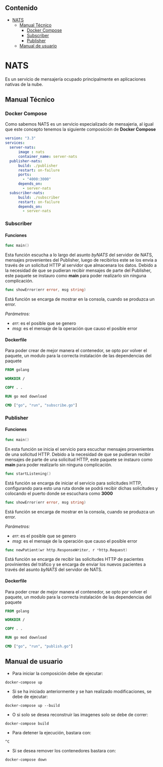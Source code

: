 ## Contenido
- [NATS](#nats)
  * [Manual Técnico](#manual-técnico)
    + [Docker Compose](#docker-compose)
    + [Subscriber](#subscriber)
    + [Publisher](#publisher)
  * [Manual de usuario](#manual-de-usuario)
# NATS
Es un servicio de mensajería ocupado principalmente en aplicaciones nativas de la nube.

## Manual Técnico
### Docker Compose
Como sabemos NATS es un servicio especializado de mensajeria, al igual que este concepto tenemos la siguiente composición de **Docker Compose**
```yml
version: "3.3"
services:
  server-nats:
      image : nats
      container_name: server-nats
  publisher-nats:
      build: ./publisher
      restart: on-failure
      ports:
        - "4000:3000"
      depends_on:
        - server-nats
  subscriber-nats:
      build: ./subscriber
      restart: on-failure
      depends_on:
        - server-nats
```
### Subscriber
#### Funciones
```go
func main()
```
Esta función escucha a lo largo del asunto *byNATS* del servidor de NATS, mensajes provenientes del Publisher, luego de recibirlos este se los envía a través de un solicitud HTTP al servidor que almacenara los datos.
Debido a la necesidad de que se pudieran recibir mensajes de parte del Publisher, este paquete se instauro como **main** para poder realizarlo sin ninguna complicación.
```go
func showError(err error, msg string)
```
Está función se encarga de mostrar en la consola, cuando se produzca un error.

*Parámetros:*
- *err*: es el posible que se genero
- *msg*: es el mensaje de la operación que causo el posible error
#### Dockerfile
Para poder crear de mejor manera el contenedor, se opto por volver el paquete, un modulo para la correcta instalación de las dependencias del paquete
```Dockerfile
FROM golang

WORKDIR /

COPY . .

RUN go mod download

CMD ["go", "run", "subscribe.go"]
```
### Publisher
#### Funciones
```go
func main()
```
En esta función se inicia el servicio para escuchar mensajes provenientes de una solicitud HTTP.
Debido a la necesidad de que se pudieran recibir mensajes de parte de una solicitud HTTP, este paquete se instauro como **main** para poder realizarlo sin ninguna complicación.
```go
func startListening()
```
Está función se encarga de iniciar el servicio para solicitudes HTTP, configurando para esto una ruta donde se podrá recibir dichas solicitudes y colocando el puerto donde se escuchara como **3000**
```go
func showError(err error, msg string)
```
Está función se encarga de mostrar en la consola, cuando se produzca un error.

*Parámetros:*
- *err*: es el posible que se genero
- *msg*: es el mensaje de la operación que causo el posible error
```go
func newPatient(wr http.ResponseWriter, r *http.Request)
```
Está función se encarga de recibir las solicitudes HTTP de pacientes provinientes del tráfico y se encarga de enviar los nuevos pacientes a través del asunto *byNATS* del servidor de NATS.
#### Dockerfile
Para poder crear de mejor manera el contenedor, se opto por volver el paquete, un modulo para la correcta instalación de las dependencias del paquete
```Dockerfile
FROM golang

WORKDIR /

COPY . .

RUN go mod download

CMD ["go", "run", "publish.go"]
```
## Manual de usuario
- Para iniciar la composición debe de ejecutar:

```
docker-compose up
```
- Si se ha iniciado anteriormente y se han realizado modificaciones, se debe de ejecutar:
```
docker-compose up --build
```
- O si solo se desea reconstruir las imagenes solo se debe de correr:
```
docker-compose build
```
- Para detener la ejecución, bastara con:
```
^C
```
- Si se desea remover los contenedores  bastara con:
```
docker-compose down
```

